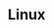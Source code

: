 ---
title: "Linux"
paginate:
  limit: false
  category: "Linux"
permalink: "/category/linux/"
layout: category-list
---